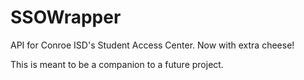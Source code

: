 # SSOWrapper
API for Conroe ISD's Student Access Center. Now with extra cheese!

This is meant to be a companion to a future project.
